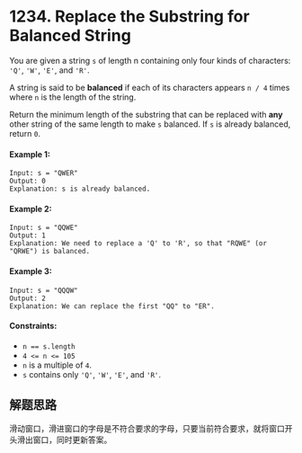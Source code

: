 # 1234. Replace the Substring for Balanced String

You are given a string `s` of length n containing only four kinds of characters: `'Q'`, `'W'`, `'E'`, and `'R'`.

A string is said to be **balanced** if each of its characters appears `n / 4` times where `n` is the length of the string.

Return the minimum length of the substring that can be replaced with **any** other string of the same length to make `s` balanced. If `s` is already balanced, return `0`.

#### Example 1:

```
Input: s = "QWER"
Output: 0
Explanation: s is already balanced.
```

#### Example 2:

```
Input: s = "QQWE"
Output: 1
Explanation: We need to replace a 'Q' to 'R', so that "RQWE" (or "QRWE") is balanced.
```

#### Example 3:

```
Input: s = "QQQW"
Output: 2
Explanation: We can replace the first "QQ" to "ER". 
``` 

#### Constraints:

+ `n == s.length`
+ `4 <= n <= 105`
+ `n` is a multiple of `4`.
+ `s` contains only `'Q'`, `'W'`, `'E'`, and `'R'`.

## 解题思路

滑动窗口，滑进窗口的字母是不符合要求的字母，只要当前符合要求，就将窗口开头滑出窗口，同时更新答案。
